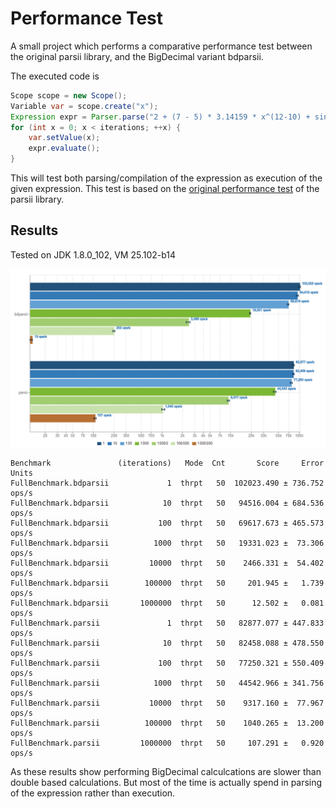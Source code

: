 # Performance Test

A small project which performs a comparative performance test between the original parsii library, and the BigDecimal variant bdparsii.

The executed code is

```java
Scope scope = new Scope();
Variable var = scope.create("x");
Expression expr = Parser.parse("2 + (7 - 5) * 3.14159 * x^(12-10) + sin(-3.141)", scope);
for (int x = 0; x < iterations; ++x) {
	var.setValue(x);
	expr.evaluate();
}
```

This will test both parsing/compilation of the expression as execution of the given expression. This test is based on the [original performance test](http://andreas.haufler.info/2013/12/how-to-write-one-of-fastest-expression.html) of the parsii library.

## Results

Tested on JDK 1.8.0_102, VM 25.102-b14

[![graph](src/site/jmh-benchmark.png)](http://jmh.morethan.io/?gist=8e6607067d9d6cc75d050d683280a447)

```
Benchmark               (iterations)   Mode  Cnt       Score     Error  Units
FullBenchmark.bdparsii             1  thrpt   50  102023.490 ± 736.752  ops/s
FullBenchmark.bdparsii            10  thrpt   50   94516.004 ± 684.536  ops/s
FullBenchmark.bdparsii           100  thrpt   50   69617.673 ± 465.573  ops/s
FullBenchmark.bdparsii          1000  thrpt   50   19331.023 ±  73.306  ops/s
FullBenchmark.bdparsii         10000  thrpt   50    2466.331 ±  54.402  ops/s
FullBenchmark.bdparsii        100000  thrpt   50     201.945 ±   1.739  ops/s
FullBenchmark.bdparsii       1000000  thrpt   50      12.502 ±   0.081  ops/s
FullBenchmark.parsii               1  thrpt   50   82877.077 ± 447.833  ops/s
FullBenchmark.parsii              10  thrpt   50   82458.088 ± 478.550  ops/s
FullBenchmark.parsii             100  thrpt   50   77250.321 ± 550.409  ops/s
FullBenchmark.parsii            1000  thrpt   50   44542.966 ± 341.756  ops/s
FullBenchmark.parsii           10000  thrpt   50    9317.160 ±  77.967  ops/s
FullBenchmark.parsii          100000  thrpt   50    1040.265 ±  13.200  ops/s
FullBenchmark.parsii         1000000  thrpt   50     107.291 ±   0.920  ops/s
``` 

As these results show performing BigDecimal calculcations are slower than double based calculations. But most of the time is actually spend in parsing of the expression rather than execution.
